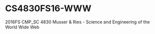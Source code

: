 # CS4830FS16-WWW
2016FS CMP_SC 4830 Musser &amp; Ries - Science and Engineering of the World Wide Web
